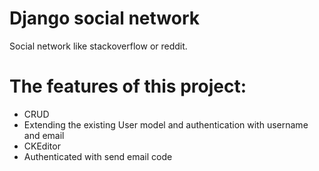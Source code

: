 # Django social network
Social network like stackoverflow or reddit.

# The features of this project:
- CRUD
- Extending the existing User model and authentication with username and email
- CKEditor
- Authenticated with send email code
